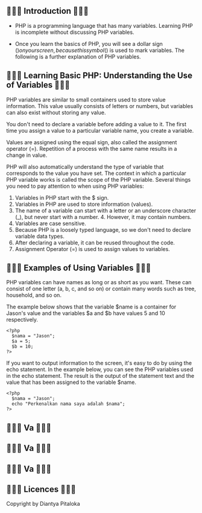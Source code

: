 ## 🦞🦀🦑 Introduction 🦑🦀🦞
- PHP is a programming language that has many variables. Learning PHP is incomplete without discussing PHP variables.

- Once you learn the basics of PHP, you will see a dollar sign ($) on your screen, because this symbol ($) is used to mark variables. The following is a further explanation of PHP variables.

## 🦞🦀🦑 Learning Basic PHP: Understanding the Use of Variables 🦑🦀🦞
PHP variables are similar to small containers used to store value information. This value usually consists of letters or numbers, but variables can also exist without storing any value.

You don't need to declare a variable before adding a value to it. The first time you assign a value to a particular variable name, you create a variable.

Values are assigned using the equal sign, also called the assignment operator (=). Repetition of a process with the same name results in a change in value.

PHP will also automatically understand the type of variable that corresponds to the value you have set. The context in which a particular PHP variable works is called the scope of the PHP variable. Several things you need to pay attention to when using PHP variables:

1. Variables in PHP start with the $ sign.
2. Variables in PHP are used to store information (values).
3. The name of a variable can start with a letter or an underscore character (_), but never start with a number. 4. However, it may contain numbers.
5. Variables are case sensitive.
6. Because PHP is a loosely typed language, so we don't need to declare variable data types.
7. After declaring a variable, it can be reused throughout the code.
8. Assignment Operator (=) is used to assign values to variables.

## 🦞🦀🦑 Examples of Using Variables 🦑🦀🦞
PHP variables can have names as long or as short as you want. These can consist of one letter (a, b, c, and so on) or contain many words such as tree, household, and so on.

The example below shows that the variable $name is a container for Jason's value and the variables $a and $b have values 5 and 10 respectively.

```
<?php
  $nama = "Jason";
  $a = 5;
  $b = 10;
?>
```

If you want to output information to the screen, it's easy to do by using the echo statement. In the example below, you can see the PHP variables used in the echo statement. The result is the output of the statement text and the value that has been assigned to the variable $name.

```
<?php
  $nama = "Jason";
  echo "Perkenalkan nama saya adalah $nama";
?>
```


## 🦞🦀🦑 Va 🦑🦀🦞

## 🦞🦀🦑 Va 🦑🦀🦞

## 🦞🦀🦑 Va 🦑🦀🦞

## 🦞🦀🦑 Licences 🦑🦀🦞
Copyright by Diantya Pitaloka
